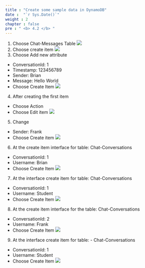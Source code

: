 ```yaml
---
title : "Create some sample data in DynamoDB"
date :  "`r Sys.Date()`" 
weight : 2
chapter : false
pre : " <b> 4.2 </b> "
---
```

1. Choose Chat-Messages Table
![](../../WorkShop2/04.dynamodb/4.2.sample-data/99.png?featherlight=false&width=50pc)
2. Choose create item 
![](../../WorkShop2/04.dynamodb/4.2.sample-data/100.png?featherlight=false&width=50pc)
3. Choose Add new attribute
- ConversationId: 1
- Timestamp: 123456789
- Sender: Brian
- Message: Hello World
- Choose Create Item
![](../../WorkShop2/04.dynamodb/4.2.sample-data/101.png?featherlight=false&width=50pc)
4. After creating the first item
- Choose Action
- Choose Edit item
![](../../WorkShop2/04.dynamodb/4.2.sample-data/102.png?featherlight=false&width=50pc)
5. Change
- Sender: Frank
- Choose Create item
![](../../WorkShop2/04.dynamodb/4.2.sample-data/103.png?featherlight=false&width=50pc)
6. At the create item interface for table: Chat-Conversations
- ConversationId: 1
- Username: Brian
- Choose Create Item
![](../../WorkShop2/04.dynamodb/4.2.sample-data/104.png?featherlight=false&width=50pc)
7. At the interface create item for table: Chat-Conversations
- ConversationId: 1
- Username: Student
- Choose Create Item
![](../../WorkShop2/04.dynamodb/4.2.sample-data/105.png?featherlight=false&width=50pc)
8. At the create item interface for the table: Chat-Conversations
- ConversationId: 2
- Username: Frank
- Choose Create Item
![](../../WorkShop2/04.dynamodb/4.2.sample-data/106.png?featherlight=false&width=50pc)
9. At the interface create item for table: - Chat-Conversations
- ConversationId: 1
- Username: Student
- Choose Create Item
![](../../WorkShop2/04.dynamodb/4.2.sample-data/107.png?featherlight=false&width=50pc)
